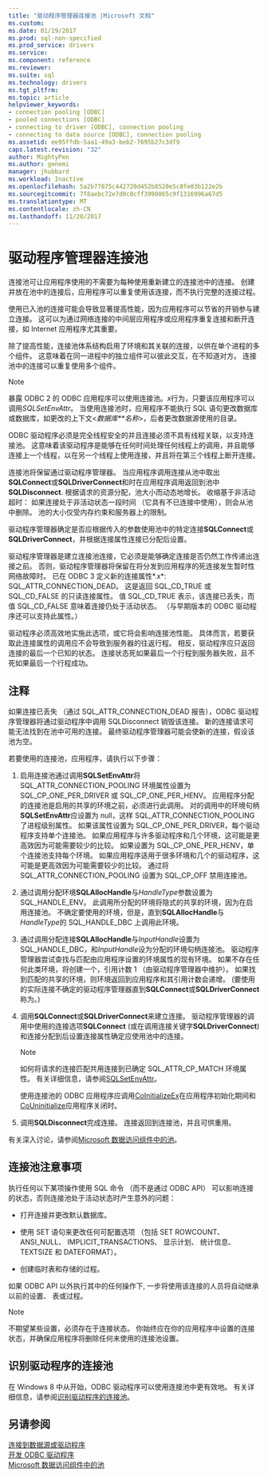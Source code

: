 ```yaml
---
title: "驱动程序管理器连接池 |Microsoft 文档"
ms.custom: 
ms.date: 01/19/2017
ms.prod: sql-non-specified
ms.prod_service: drivers
ms.service: 
ms.component: reference
ms.reviewer: 
ms.suite: sql
ms.technology: drivers
ms.tgt_pltfrm: 
ms.topic: article
helpviewer_keywords:
- connection pooling [ODBC]
- pooled connections [ODBC]
- connecting to driver [ODBC], connection pooling
- connecting to data source [ODBC], connection pooling
ms.assetid: ee95ffdb-5aa1-49a3-beb2-7695b27c3df9
caps.latest.revision: "32"
author: MightyPen
ms.author: genemi
manager: jhubbard
ms.workload: Inactive
ms.openlocfilehash: 5a2b77875c442720d452b8520e5c8fe03b122e2b
ms.sourcegitcommit: 7f8aebc72e7d0c8cff3990865c9f1316996a67d5
ms.translationtype: MT
ms.contentlocale: zh-CN
ms.lasthandoff: 11/20/2017
---
```

# <a name="driver-manager-connection-pooling"></a>驱动程序管理器连接池
连接池可让应用程序使用的不需要为每种使用重新建立的连接池中的连接。 创建并放在池中的连接后，应用程序可以重复使用该连接，而不执行完整的连接过程。  
  
 使用已入池的连接可能会导致显著提高性能，因为应用程序可以节省的开销参与建立连接。 这可以为通过网络连接的中间层应用程序或应用程序重复连接和断开连接，如 Internet 应用程序尤其重要。  
  
 除了提高性能，连接池体系结构启用了环境和其关联的连接，以供在单个进程的多个组件。 这意味着在同一进程中的独立组件可以彼此交互，在不知道对方。 连接池中的连接可以重复使用多个组件。  
  
> [!NOTE]  
>  暴露 ODBC 2 的 ODBC 应用程序可以使用连接池。*x*行为，只要该应用程序可以调用*SQLSetEnvAttr*。 当使用连接池时，应用程序不能执行 SQL 语句更改数据库或数据库，如更改的上下文\<*数据库**名称*>，后者更改数据源使用的目录。  
  
 ODBC 驱动程序必须是完全线程安全的并且连接必须不具有线程关联，以支持连接池。 这意味着该驱动程序是能够在任何时间处理任何线程上的调用，并且能够连接上一个线程，以在另一个线程上使用连接，并且将在第三个线程上断开连接。  
  
 连接池将保留通过驱动程序管理器。 当应用程序调用连接从池中取出**SQLConnect**或**SQLDriverConnect**和时在应用程序调用返回到池中**SQLDisconnect**. 根据请求的资源分配，池大小而动态地增长。 收缩基于非活动超时： 如果连接处于非活动状态一段时间 （它具有不已连接中使用），则会从池中删除。 池的大小仅受内存约束和服务器上的限制。  
  
 驱动程序管理器确定是否应根据传入的参数使用池中的特定连接**SQLConnect**或**SQLDriverConnect**，并根据连接属性连接已分配后设置。  
  
 驱动程序管理器是建立连接池连接，它必须是能够确定连接是否仍然工作传递出连接之前。 否则，驱动程序管理器将保留在将分发到应用程序的死连接发生暂时性网络故障时。 已在 ODBC 3 定义新的连接属性*.x*: SQL_ATTR_CONNECTION_DEAD。 这是返回 SQL_CD_TRUE 或 SQL_CD_FALSE 的只读连接属性。 值 SQL_CD_TRUE 表示，该连接已丢失，而值 SQL_CD_FALSE 意味着连接仍处于活动状态。 （与早期版本的 ODBC 驱动程序还可以支持此属性。）  
  
 驱动程序必须高效地实施此选项，或它将会影响连接池性能。 具体而言，若要获取此连接属性的调用应不会导致到服务器的往返行程。 相反，驱动程序应只返回连接的最后一个已知的状态。 连接状态死如果最后一个行程到服务器失败，且不死如果最后一个行程成功。  
  
## <a name="remarks"></a>注释  
 如果连接已丢失 （通过 SQL_ATTR_CONNECTION_DEAD 报告），ODBC 驱动程序管理器将通过驱动程序中调用 SQLDisconnect 销毁该连接。 新的连接请求可能无法找到在池中可用的连接。 最终驱动程序管理器可能会使新的连接，假设该池为空。  
  
 若要使用的连接池，应用程序，请执行以下步骤：  
  
1.  启用连接池通过调用**SQLSetEnvAttr**将 SQL_ATTR_CONNECTION_POOLING 环境属性设置为 SQL_CP_ONE_PER_DRIVER 或 SQL_CP_ONE_PER_HENV。 应用程序分配的连接池是启用的共享的环境之前，必须进行此调用。 对的调用中的环境句柄**SQLSetEnvAttr**应设置为 null，这样 SQL_ATTR_CONNECTION_POOLING 了进程级别属性。 如果该属性设置为 SQL_CP_ONE_PER_DRIVER，每个驱动程序支持单个连接池。 如果应用程序与许多驱动程序和几个环境，这可能是更高效因为可能需要较少的比较。 如果设置为 SQL_CP_ONE_PER_HENV，单个连接池支持每个环境。 如果应用程序适用于很多环境和几个的驱动程序，这可能是更高效因为可能需要较少的比较。 通过将 SQL_ATTR_CONNECTION_POOLING 设置为 SQL_CP_OFF 禁用连接池。  
  
2.  通过调用分配环境**SQLAllocHandle**与*HandleType*参数设置为 SQL_HANDLE_ENV。 此调用所分配的环境将隐式的共享的环境，因为在启用连接池。 不确定要使用的环境，但是，直到**SQLAllocHandle**与*HandleType*的 SQL_HANDLE_DBC 上调用此环境。  
  
3.  通过调用分配连接**SQLAllocHandle**与*InputHandle*设置为 SQL_HANDLE_DBC，和*InputHandle*设为分配的环境句柄连接池。 驱动程序管理器尝试查找与匹配由应用程序设置的环境属性的现有环境。 如果不存在任何此类环境，将创建一个，引用计数 1 （由驱动程序管理器中维护）。 如果找到匹配的共享的环境，则环境返回到应用程序和其引用计数会递增。 (要使用的实际连接不确定的驱动程序管理器直到**SQLConnect**或**SQLDriverConnect**称为。)  
  
4.  调用**SQLConnect**或**SQLDriverConnect**来建立连接。 驱动程序管理器的调用中使用的连接选项**SQLConnect** (或在调用连接关键字**SQLDriverConnect**) 和连接分配到后设置连接属性确定应使用池中的连接。  
  
    > [!NOTE]  
    >  如何将请求的连接匹配共用连接到已确定 SQL_ATTR_CP_MATCH 环境属性。 有关详细信息，请参阅[SQLSetEnvAttr](../../../odbc/reference/syntax/sqlsetenvattr-function.md)。  
  
     使用连接池的 ODBC 应用程序应调用[CoInitializeEx](http://go.microsoft.com/fwlink/?LinkID=116307)在应用程序初始化期间和[CoUninitialize](http://go.microsoft.com/fwlink/?LinkId=116310)应用程序关闭时。  
  
5.  调用**SQLDisconnect**完成连接。 连接返回到连接池，并且可供重用。  
  
 有关深入讨论，请参阅[Microsoft 数据访问组件中的池](http://go.microsoft.com/fwlink/?LinkId=120776)。  
  
## <a name="connection-pooling-considerations"></a>连接池注意事项  
 执行任何以下某项操作使用 SQL 命令 （而不是通过 ODBC API） 可以影响连接的状态，否则连接池处于活动状态时产生意外的问题：  
  
-   打开连接并更改默认数据库。  
  
-   使用 SET 语句来更改任何可配置选项 （包括 SET ROWCOUNT、 ANSI_NULL、 IMPLICIT_TRANSACTIONS、 显示计划、 统计信息、 TEXTSIZE 和 DATEFORMAT）。  
  
-   创建临时表和存储的过程。  
  
 如果 ODBC API 以外执行其中的任何操作下, 一步将使用该连接的人员将自动继承以前的设置、 表或过程。  
  
> [!NOTE]  
>  不期望某些设置，必须存在于连接状态。 你始终应在你的应用程序中设置的连接状态，并确保应用程序将删除任何未使用的连接池设置。  
  
## <a name="driver-aware-connection-pooling"></a>识别驱动程序的连接池  
 在 Windows 8 中从开始，ODBC 驱动程序可以使用连接池中更有效地。 有关详细信息，请参阅[识别驱动程序的连接池](../../../odbc/reference/develop-app/driver-aware-connection-pooling.md)。  
  
## <a name="see-also"></a>另请参阅  
 [连接到数据源或驱动程序](../../../odbc/reference/develop-app/connecting-to-a-data-source-or-driver.md)   
 [开发 ODBC 驱动程序](../../../odbc/reference/develop-driver/developing-an-odbc-driver.md)   
 [Microsoft 数据访问组件中的池](http://go.microsoft.com/fwlink/?LinkId=120776)
